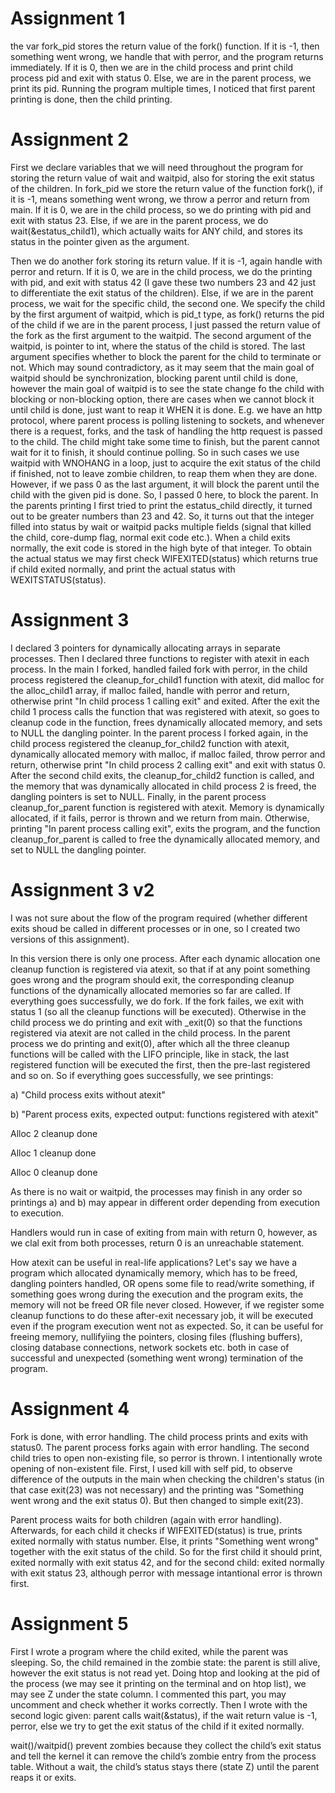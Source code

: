 # Assignment 1

the var fork_pid stores the return value of the fork() function. If it is -1, then something went wrong, we handle that with perror, and the program returns immediately. If it is 0, then we are in the child process and print child process pid and exit with status 0. Else, we are in the parent process, we print its pid. Running the program multiple times, I noticed that first parent printing is done, then the child printing.



# Assignment 2

First we declare variables that we will need throughout the program for storing the return value of wait and waitpid, also for storing the exit status of the children.
In fork_pid we store the return value of the function fork(), if it is -1, means something went wrong, we throw a perror and return from main. If it is 0, we are in the child process, so we do printing with pid and exit with status 23. Else, if we are in the parent process, we do wait(&estatus_child1), which actually waits for ANY child, and stores its status in the pointer given as the argument.

Then we do another fork storing its return value. If it is -1, again handle with perror and return. If it is 0, we are in the child process, we do the printing with pid, and exit with status 42 (I gave these two numbers 23 and 42 just to differentiate the exit status of the children). Else, if we are in the parent process, we wait for the specific child, the second one. We specify the child by the first argument of waitpid, which is pid_t type, as fork() returns the pid of the child if we are in the parent process, I just passed the return value of the fork as the first argument to the waitpid. The second argument of the waitpid, is pointer to int, where the status of the child is stored. The last argument specifies whether to block the parent for the child to terminate or not. Which may sound contradictory, as it may seem that the main goal of waitpid should be synchronization, blocking parent until child is done, however the main goal of waitpid is to see the state change fo the child with blocking or non-blocking option, there are cases when we cannot block it until child is done, just want to reap it WHEN it is done. E.g. we have an http protocol, where parent process is polling listening to sockets, and whenever there is a request, forks, and the task of handling the http request is passed to the child. The child might take some time to finish, but the parent cannot wait for it to finish, it should continue polling. So in such cases we use waitpid with WNOHANG in a loop, just to acquire the exit status of the child if finished, not to leave zombie children, to reap them when they are done. However, if we pass 0 as the last argument, it will block the parent until the child with the given pid is done. So, I passed 0 here, to block the parent. In the parents printing I first tried to print the estatus_child directly, it turned out to be greater numbers than 23 and 42. So, it turns out that the integer filled into status by wait or waitpid packs multiple fields (signal that killed the child, core-dump flag, normal exit code etc.). When a child exits normally, the exit code is stored in the high byte of that integer. To obtain the actual status we may first check WIFEXITED(status) which returns true if child exited normally, and print the actual status with WEXITSTATUS(status). 

# Assignment 3

I declared 3 pointers for dynamically allocating arrays in separate processes. 
Then I declared three functions to register with atexit in each process. 
In the main I forked, handled failed fork with perror, in the child process registered the cleanup_for_child1 function with atexit, did malloc for the alloc_child1 array, if malloc failed, handle with perror and return, otherwise print "In child process 1 calling exit" and exited. After the exit the child 1 process calls the function that was registered with atexit, so goes to cleanup code in the function, frees dynamically allocated memory, and sets to NULL the dangling pointer.
In the parent process I forked again, in the child process registered the cleanup_for_child2 function with atexit, dynamically allocated memory with malloc, if malloc failed, throw perror and return, otherwise print "In child process 2 calling exit" and exit with status 0. After the second child exits, the cleanup_for_child2 function is called, and the memory that was dynamically allocated in child process 2 is freed, the dangling pointers is set to NULL.
Finally, in the parent process cleanup_for_parent function is registered with atexit. Memory is dynamically allocated, if it fails, perror is thrown and we return from main. Otherwise, printing "In parent process calling exit", exits the program, and the function cleanup_for_parent is called to free the dynamically allocated memory, and set to NULL the dangling pointer.

# Assignment 3 v2

I was not sure about the flow of the program required (whether different exits shoud be called in different processes or in one, so I created two versions of this assignment).

In this version there is only one process.
After each dynamic allocation one cleanup function is registered via atexit, so that if at any point something goes wrong and the program should exit, the corresponding cleanup functions of the dynamically allocated memories so far are called.
If everything goes successfully, we do fork.
If the fork failes, we exit with status 1 (so all the cleanup functions will be executed).
Otherwise in the child process we do printing and exit with _exit(0) so that the functions registered via atexit are not called in the child process.
In the parent process we do printing and exit(0), after which all the three cleanup functions will be called with the LIFO principle, like in stack, the last registered function will be executed the first, then the pre-last registered and so on.
So if everything goes successfully, we see printings:

a) "Child process exits without atexit"

b) "Parent process exits, expected output: functions registered with atexit"

Alloc 2 cleanup done

Alloc 1 cleanup done

Alloc 0 cleanup done

As there is no wait or waitpid, the processes may finish in any order so printings a) and b) may appear in different order depending from execution to execution.

Handlers would run in case of exiting from main with return 0, however, as we clal exit from both processes, return 0 is an unreachable statement.

How atexit can be useful in real-life applications?
Let's say we have a program which allocated dynamically memory, which has to be freed, dangling pointers handled, OR opens some file to read/write something, if something goes wrong during the execution and the program exits, the memory will not be freed OR file never closed. However, if we register some cleanup functions to do these after-exit necessary job, it will be executed even if the program execution went not as expected.
So, it can be useful for freeing memory, nullifyiing the pointers, closing files (flushing buffers), closing database connections, network sockets etc. both in case of successful and unexpected (something went wrong) termination of the program.


# Assignment 4

Fork is done, with error handling. The child process prints and exits with status0.
The parent process forks again with error handling. 
The second child tries to open non-existing file, so perror is thrown. 
I intentionally wrote opening of non-existent file. 
First, I used kill with self pid, to observe difference of the outputs in the main when checking the children's status (in that case exit(23) was not necessary) and the printing was "Something went wrong and the exit status 0). But then changed to simple exit(23).

Parent process waits for both children (again with error handling).
Afterwards, for each child it checks if WIFEXITED(status) is true, prints exited normally with status number. Else, it prints "Something went wrong" together with the exit status of the child.
So for the first child it should print, exited normally with exit status 42, and for the second child: exited normally with exit status 23, although perror with message intantional error is thrown first.


# Assignment 5

First I wrote a program where the child exited, while the parent was sleeping. So, the child remained in the zombie state: the parent is still alive, however the exit status is not read yet.
Doing htop and looking at the pid of the process (we may see it printing on the terminal and on htop list), we may see Z under the state column.
I commented this part, you may uncomment and check whether it works correctly.
Then I wrote with the second logic given: parent calls wait(&status), if the wait return value is -1, perror, else we try to get the exit status of the child if it exited normally.

wait()/waitpid() prevent zombies because they collect the child’s exit status and tell the kernel it can remove the child’s zombie entry from the process table. Without a wait, the child’s status stays there (state Z) until the parent reaps it or exits.
